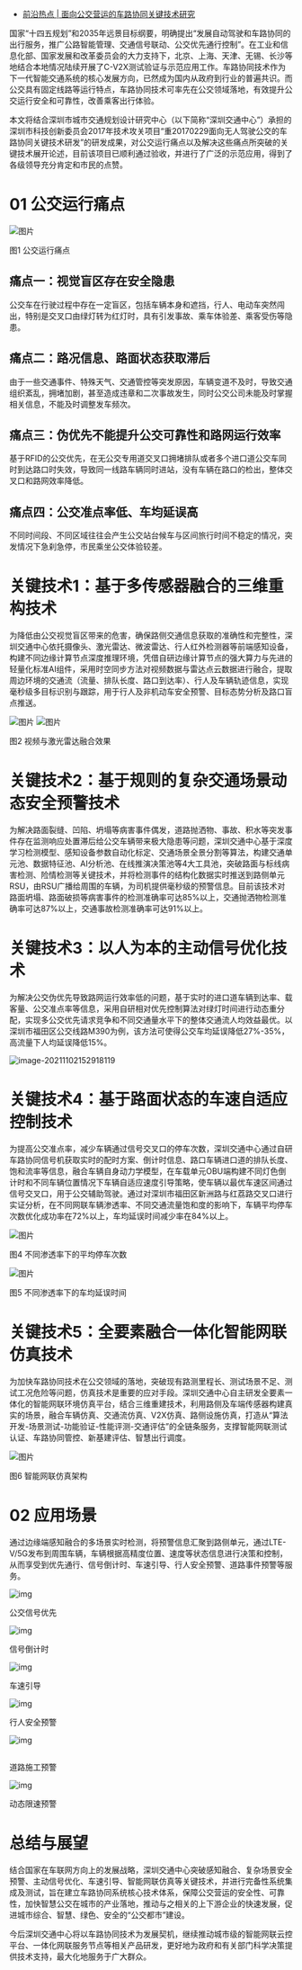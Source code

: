 - [前沿热点 | 面向公交营运的车路协同关键技术研究](http://www.sutpc.com/news/jishufenxiang/767.html)

国家“十四五规划”和2035年远景目标纲要，明确提出“发展自动驾驶和车路协同的出行服务，推广公路智能管理、交通信号联动、公交优先通行控制”。在工业和信息化部、国家发展和改革委员会的大力支持下，北京、上海、天津、无锡、长沙等地结合本地情况陆续开展了C-V2X测试验证与示范应用工作。车路协同技术作为下一代智能交通系统的核心发展方向，已然成为国内从政府到行业的普遍共识。而公交具有固定线路等运行特点，车路协同技术可率先在公交领域落地，有效提升公交运行安全和可靠性，改善乘客出行体验。

本文将结合深圳市城市交通规划设计研究中心（以下简称“深圳交通中心”）承担的深圳市科技创新委员会2017年技术攻关项目“重20170229面向无人驾驶公交的车路协同关键技术研发”的研发成果，对公交运行痛点以及解决这些痛点所突破的关键技术展开论述，目前该项目已顺利通过验收，并进行了广泛的示范应用，得到了各级领导充分肯定和市民的点赞。

# 01 公交运行痛点

 

![图片](http://www.sutpc.com/media/upload/jishufenxiang/2021/0609%E5%89%8D%E6%B2%BF%E7%83%AD%E7%82%B9%20%E5%85%AC%E4%BA%A4%E8%90%A5%E8%BF%90%E7%9A%84%E8%BD%A6%E8%BE%86%E5%8D%8F%E5%90%8C/1.png)

 

图1 公交运行痛点

## 痛点一：视觉盲区存在安全隐患

公交车在行驶过程中存在一定盲区，包括车辆本身和遮挡，行人、电动车突然闯出，特别是交叉口由绿灯转为红灯时，具有引发事故、乘车体验差、乘客受伤等隐患。

## 痛点二：路况信息、路面状态获取滞后

由于一些交通事件、特殊天气、交通管控等突发原因，车辆变道不及时，导致交通组织紊乱，拥堵加剧，甚至造成违章和二次事故发生，同时公交公司未能及时掌握相关信息，不能及时调整发车频次。

## 痛点三：伪优先不能提升公交可靠性和路网运行效率

基于RFID的公交优先，在无公交专用道交叉口拥堵排队或者多个进口道公交车同时到达路口时失效，导致同一线路车辆同时进站，没有车辆在路口的检出，整体交叉口和路网效率降低。

## 痛点四：公交准点率低、车均延误高

不同时间段、不同区域往往会产生公交站台候车与区间旅行时间不稳定的情况，突发情况下急刹急停，市民乘坐公交体验较差。

# 关键技术1：基于多传感器融合的三维重构技术

为降低由公交视觉盲区带来的危害，确保路侧交通信息获取的准确性和完整性，深圳交通中心依托摄像头、激光雷达、微波雷达、行人红外检测器等前端感知设备，构建不同边缘计算节点深度推理环境，凭借自研边缘计算节点的强大算力与先进的轻量化标准AI组件，采用时空同步方法对视频数据与雷达点云数据进行融合，提取周边环境的交通流（流量、排队长度、路口到达率）、行人及车辆轨迹信息，实现毫秒级多目标识别与跟踪，用于行人及非机动车安全预警、目标态势分析及路口盲点推送。

![图片](http://www.sutpc.com/media/upload/jishufenxiang/2021/0609%E5%89%8D%E6%B2%BF%E7%83%AD%E7%82%B9%20%E5%85%AC%E4%BA%A4%E8%90%A5%E8%BF%90%E7%9A%84%E8%BD%A6%E8%BE%86%E5%8D%8F%E5%90%8C/2.1.jpg)      ![图片](http://www.sutpc.com/media/upload/jishufenxiang/2021/0609%E5%89%8D%E6%B2%BF%E7%83%AD%E7%82%B9%20%E5%85%AC%E4%BA%A4%E8%90%A5%E8%BF%90%E7%9A%84%E8%BD%A6%E8%BE%86%E5%8D%8F%E5%90%8C/2.2.png)

图2 视频与激光雷达融合效果

# 关键技术2：基于规则的复杂交通场景动态安全预警技术

为解决路面裂缝、凹陷、坍塌等病害事件偶发，道路抛洒物、事故、积水等突发事件存在监测响应处置滞后给公交车辆带来极大隐患等问题，深圳交通中心基于深度学习检测模型、感知设备参数自动化标定、交通场景全景分割等算法，构建交通单元池、数据特征池、AI分析池、在线推演决策池等4大工具池，突破路面与标线病害检测、险情检测等关键技术，并将检测事件的结构化数据实时推送到路侧单元RSU，由RSU广播给周围的车辆，为司机提供毫秒级的预警信息。目前该技术对路面坍塌、路面破损等病害事件的检测准确率可达85%以上，交通抛洒物检测准确率可达87%以上，交通事故检测准确率可达91%以上。

# 关键技术3：以人为本的主动信号优化技术

为解决公交伪优先导致路网运行效率低的问题，基于实时的进口道车辆到达率、载客量、公交准点率等信息，采用自研相对优先控制算法对绿灯时间进行动态重分配，实现多公交优先请求竞争和不同交通量水平下的整体交通流人均效益最优。以深圳市福田区公交线路M390为例，该方法可使得公交车均延误降低27%-35%，高流量下人均延误降低15%。

![image-20211102152918119](https://gitee.com/er-huomeng/l-img/raw/master/image-20211102152918119.png)

# 关键技术4：基于路面状态的车速自适应控制技术

为提高公交准点率，减少车辆通过信号交叉口的停车次数，深圳交通中心通过自研车路协同信号机获取实时的配时方案、倒计时信息、路口车辆进口道的排队长度、饱和流率等信息，融合车辆自身动力学模型，在车载单元OBU端构建不同灯色倒计时和不同车辆位置情况下车辆自适应速度引导策略，使车辆以最优车速区间通过信号交叉口，用于公交辅助驾驶。通过对深圳市福田区新洲路与红荔路交叉口进行实证分析，在不同网联车辆渗透率、不同交通流量饱和度的影响下，车辆平均停车次数优化成功率在72%以上，车均延误时间减少率在84%以上。

![图片](http://www.sutpc.com/media/upload/jishufenxiang/2021/0609%E5%89%8D%E6%B2%BF%E7%83%AD%E7%82%B9%20%E5%85%AC%E4%BA%A4%E8%90%A5%E8%BF%90%E7%9A%84%E8%BD%A6%E8%BE%86%E5%8D%8F%E5%90%8C/4.png)

图4 不同渗透率下的平均停车次数

![图片](http://www.sutpc.com/media/upload/jishufenxiang/2021/0609%E5%89%8D%E6%B2%BF%E7%83%AD%E7%82%B9%20%E5%85%AC%E4%BA%A4%E8%90%A5%E8%BF%90%E7%9A%84%E8%BD%A6%E8%BE%86%E5%8D%8F%E5%90%8C/5.png)

图5 不同渗透率下的车均延误时间

# 关键技术5：全要素融合一体化智能网联仿真技术

为加快车路协同技术在公交领域的落地，突破现有路测里程长、测试场景不足、测试工况危险等问题，仿真技术是重要的应对手段。深圳交通中心自主研发全要素一体化的智能网联环境仿真平台，结合三维重建技术，利用路侧及车端传感器构建真实的场景，融合车辆仿真、交通流仿真、V2X仿真、路侧设施仿真，打造从“算法开发-场景测试-功能验证-性能评测-交通评估”的全链条服务，支撑智能网联测试认证、车路协同管控、新基建评估、智慧出行调度。

![图片](http://www.sutpc.com/media/upload/jishufenxiang/2021/0609%E5%89%8D%E6%B2%BF%E7%83%AD%E7%82%B9%20%E5%85%AC%E4%BA%A4%E8%90%A5%E8%BF%90%E7%9A%84%E8%BD%A6%E8%BE%86%E5%8D%8F%E5%90%8C/6.jpg)

 图6 智能网联仿真架构

#  02 应用场景

 通过边缘端感知融合的多场景实时检测，将预警信息汇聚到路侧单元，通过LTE-V/5G发布到周围车辆，车辆根据高精度位置、速度等状态信息进行决策和控制，从而享受到优先通行、信号倒计时、车速引导、行人安全预警、道路事件预警等服务。![图片](data:image/gif;base64,iVBORw0KGgoAAAANSUhEUgAAAAEAAAABCAYAAAAfFcSJAAAADUlEQVQImWNgYGBgAAAABQABh6FO1AAAAABJRU5ErkJggg==)

![img](http://www.sutpc.com/media/upload/LargeFile/%E8%BD%A6%E8%B7%AF%E5%8D%8F%E5%90%8C/%E5%85%AC%E4%BA%A4%E4%BF%A1%E5%8F%B7%E4%BC%98%E5%85%88.gif)

公交信号优先![图片](data:image/gif;base64,iVBORw0KGgoAAAANSUhEUgAAAAEAAAABCAYAAAAfFcSJAAAADUlEQVQImWNgYGBgAAAABQABh6FO1AAAAABJRU5ErkJggg==)

![img](http://www.sutpc.com/media/upload/LargeFile/%E8%BD%A6%E8%B7%AF%E5%8D%8F%E5%90%8C/%E4%BF%A1%E5%8F%B7%E5%80%92%E8%AE%A1%E6%97%B6.gif)

信号倒计时![图片](data:image/gif;base64,iVBORw0KGgoAAAANSUhEUgAAAAEAAAABCAYAAAAfFcSJAAAADUlEQVQImWNgYGBgAAAABQABh6FO1AAAAABJRU5ErkJggg==)

![img](http://www.sutpc.com/media/upload/LargeFile/%E8%BD%A6%E8%B7%AF%E5%8D%8F%E5%90%8C/%E8%BD%A6%E9%80%9F%E5%BC%95%E5%AF%BC.gif)

车速引导![图片](data:image/gif;base64,iVBORw0KGgoAAAANSUhEUgAAAAEAAAABCAYAAAAfFcSJAAAADUlEQVQImWNgYGBgAAAABQABh6FO1AAAAABJRU5ErkJggg==)

![img](http://www.sutpc.com/media/upload/LargeFile/%E8%BD%A6%E8%B7%AF%E5%8D%8F%E5%90%8C/%E8%A1%8C%E4%BA%BA%E5%AE%89%E5%85%A8%E9%A2%84%E8%AD%A6.gif)



行人安全预警 

![img](http://www.sutpc.com/media/upload/LargeFile/%E8%BD%A6%E8%B7%AF%E5%8D%8F%E5%90%8C/%E9%81%93%E8%B7%AF%E6%96%BD%E5%B7%A5%E9%A2%84%E8%AD%A6.gif)

![图片](data:image/gif;base64,iVBORw0KGgoAAAANSUhEUgAAAAEAAAABCAYAAAAfFcSJAAAADUlEQVQImWNgYGBgAAAABQABh6FO1AAAAABJRU5ErkJggg==)

道路施工预警![图片](data:image/gif;base64,iVBORw0KGgoAAAANSUhEUgAAAAEAAAABCAYAAAAfFcSJAAAADUlEQVQImWNgYGBgAAAABQABh6FO1AAAAABJRU5ErkJggg==)

![img](http://www.sutpc.com/media/upload/LargeFile/%E8%BD%A6%E8%B7%AF%E5%8D%8F%E5%90%8C/%E5%8A%A8%E6%80%81%E9%99%90%E9%80%9F%E9%A2%84%E8%AD%A6.gif)

动态限速预警

# 总结与展望

 结合国家在车联网方向上的发展战略，深圳交通中心突破感知融合、复杂场景安全预警、主动信号优化、车速引导、智能网联仿真等关键技术，并进行完备性系统集成及测试，旨在建立车路协同系统核心技术体系，保障公交营运的安全性、可靠性，加快智慧公交在城市的产业落地，推动与之相关的上下游企业的快速发展，促进城市综合、智慧、绿色、安全的“公交都市”建设。

 今后深圳交通中心将以车路协同技术为发展契机，继续推动城市级的智能网联云控平台、一体化网联服务节点等相关产品研发，更好地为政府和有关部门科学决策提供技术支持，最大化地服务于广大群众。